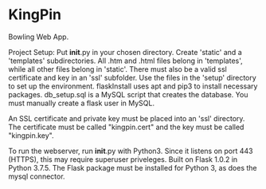 # KingPin
Bowling Web App. 


Project Setup:
Put __init__.py in your chosen directory. Create  'static' and a 'templates' subdirectories. All .htm and .html files belong in 'templates', while all other files belong in 'static'. There must also be a valid ssl certificate and key in an 'ssl' subfolder. 
Use the files in the 'setup' directory to set up the environment. 
flaskInstall uses apt and pip3 to install necessary packages.
db_setup.sql is a MySQL script that creates the database. You must manually create a flask user in MySQL.

An SSL certificate and private key must be placed into an 'ssl' directory. The certificate must be called "kingpin.cert" and the key must be called "kingpin.key".

To run the webserver, run __init__.py with Python3. Since it listens on port 443 (HTTPS), this may require superuser priveleges. 
Built on Flask 1.0.2 in Python 3.7.5. The Flask package must be installed for Python 3, as does the mysql connector.
